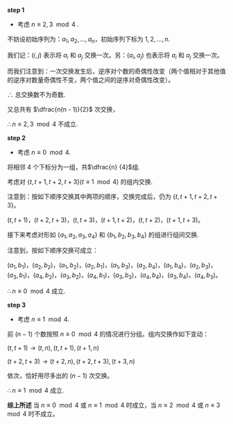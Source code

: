 __step 1__ 

* 考虑 $n\equiv 2,3 \mod 4$ .
   
不妨设初始序列为：$a_1, a_2, \dots, a_n$，初始序列下标为 $1,2,\dots , n$.

我们记：$(i,j)$ 表示将 $a_i$ 和 $a_j$ 交换一次。另：$(a_i, a_j)$ 也表示将 $a_i$ 和 $a_j$ 交换一次。

而我们注意到：一次交换发生后，逆序对个数的奇偶性改变（两个值相对于其他值的逆序对数量奇偶性不变，两个值之间的逆序对奇偶性改变）。

$\therefore$ 总交换数不为奇数.

又总共有 $\dfrac{n(n - 1)}{2}$ 次交换，

$\therefore n\equiv 2,3 \mod 4$ 不成立.

__step 2__

* 考虑 $n\equiv 0 \mod 4$.

将相邻 $4$ 个下标分为一组，共$\dfrac{n} {4}$组.

考虑对 $\{t,t+1,t+2,t+3\}(t\equiv 1 \mod 4)$ 的组内交换.

注意到：按如下顺序交换其中两项的顺序，交换完成后，仍为 $\{t,t+1,t+2,t+3\}$。

$(t, t+1)$，$(t+2, t+3)$，$(t, t+3)$，$(t+1, t+2)$，$(t, t+2)$，$(t+1, t+3)$。


接下来考虑对形如 $\{a_1,a_2,a_3,a_4\}$ 和 $\{ b_1,b_2,b_3,b_4 \}$ 的组进行组间交换.

注意到，按如下顺序交换可成立：

$(a_1, b_1)$，$(a_2, b_2)$，$(a_1, b_2)$，$(a_2, b_1)$，$(a_1, b_3)$，$(a_2, b_4)$，$(a_1, b_4)$，$(a_2, b_3)$，$(a_3, b_1)$，$(a_4, b_2)$，$(a_3, b_2)$，$(a_4, b_1)$，$(a_3, b_3)$，$(a_4, b_4)$，$(a_3, b_4)$，$(a_4, b_3)$。

$\therefore n\equiv  0 \mod 4$ 成立.

__step 3__

* 考虑 $n\equiv 1 \mod 4$.

前 $(n - 1)$ 个数按照 $n\equiv 0 \mod 4$ 的情况进行分组。组内交换作如下变动：

$(t, t + 1) \rightarrow (t, n),(t,t + 1), (t + 1, n)$

$(t + 2, t + 3) \rightarrow (t + 2,n), (t + 2, t + 3), (t + 3, n)$

依次，恰好用尽多出的 $(n - 1)$ 次交换。

$\therefore n\equiv  1 \mod 4$ 成立.

__综上所述__ 当 $n\equiv  0 \mod 4$ 或 $n\equiv  1 \mod 4$ 时成立，当 $n\equiv  2 \mod 4$ 或 $n\equiv  3 \mod 4$ 时不成立。